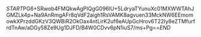 $START$PG6+SRwob4FMQkwAgPIQgG096lU+5LdryaTYunuXc01MXWWTAhJGMZLk4p+Na9AnRmgAFr8qVdF2aigh1RsVAMK8agvuen33MckNW6EEmomowkXPrzddGKzV3QWBiR2OkOax4ntLirK2uf6eAUpGcHrov6T22Iy8eZTMfurfrdTnAw/aDGy58Ze9Ug1DJFD/B4W0CDvv6pN1iuS7/ms+Pg==$END$